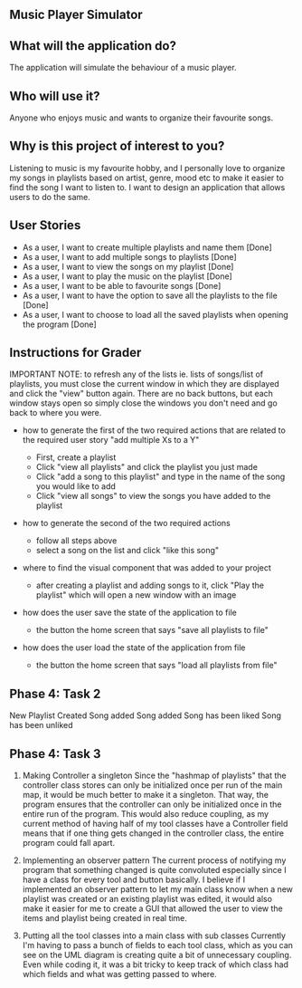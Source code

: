 ## Music Player Simulator
## What will the application do?
The application will simulate the behaviour of a music player.

## Who will use it?
Anyone who enjoys music and wants to organize their favourite songs.

## Why is this project of interest to you?
Listening to music is my favourite hobby, and I personally love to organize my songs in playlists based on artist, 
genre, mood etc to make it easier to find the song I want to listen to. I want to design an application that allows users to do the same.

## User Stories
- As a user, I want to create multiple playlists and name them [Done]
- As a user, I want to add multiple songs to playlists [Done]
- As a user, I want to view the songs on my playlist [Done]
- As a user, I want to play the music on the playlist [Done]
- As a user, I want to be able to favourite songs [Done]
- As a user, I want to have the option to save all the playlists to the file [Done]
- As a user, I want to choose to load all the saved playlists when opening the program [Done]

## Instructions for Grader
IMPORTANT NOTE: to refresh any of the lists ie. lists of songs/list of playlists, you must close the current
                window in which they are displayed and click the "view" button again. There are no back buttons,
                but each window stays open so simply close the windows you don't need and go back to where you were.

- how to generate the first of the two required actions that are related to the required user story 
  "add multiple Xs to a Y"
  - First, create a playlist
  - Click "view all playlists" and click the playlist you just made
  - Click "add a song to this playlist" and type in the name of the song you would like to add
  - Click "view all songs" to view the songs you have added to the playlist

- how to generate the second of the two required actions
  - follow all steps above
  - select a song on the list and click "like this song"

- where to find the visual component that was added to your project
  - after creating a playlist and adding songs to it, click "Play the playlist" 
    which will open a new window with an image

- how does the user save the state of the application to file
  - the button the home screen that says "save all playlists to file"
  
- how does the user load the state of the application from file
  - the button the home screen that says "load all playlists from file"

## Phase 4: Task 2
New Playlist Created
Song added
Song added
Song has been liked
Song has been unliked

## Phase 4: Task 3
1. Making Controller a singleton
Since the "hashmap of playlists" that the controller class stores can only be initialized once per run
of the main map, it would be much better to make it a singleton. That way, the program ensures that
the controller can only be initialized once in the entire run of the program. This would also reduce coupling,
as my current method of having half of my tool classes have a Controller field means that if one thing gets changed
in the controller class, the entire program could fall apart.

2. Implementing an observer pattern
The current process of notifying my program that something changed is quite convoluted especially since I have a
class for every tool and button basically. I believe if I implemented an observer pattern to let my main class 
know when a new playlist was created or an existing playlist was edited, it would also make it easier for me to 
create a GUI that allowed the user to view the items and playlist being created in real time.

3. Putting all the tool classes into a main class with sub classes
Currently I'm having to pass a bunch of fields to each tool class, which as you can see on the UML diagram is creating
quite a bit of unnecessary coupling. Even while coding it, it was a bit tricky to keep track of which class
had which fields and what was getting passed to where.